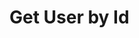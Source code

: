 # Get User by Id

<api-endpoint openapi-path="../../OpenApi/user.openapi.yaml" method="GET" endpoint="/api/v1/users/{id}"/>